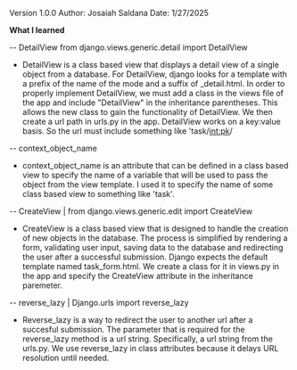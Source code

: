 Version 1.0.0
Author: Josaiah Saldana
Date: 1/27/2025

**What I learned**

-- DetailView from django.views.generic.detail import DetailView

- DetailView is a class based view that displays a detail view of a single object from a database. For DetailView, django looks for a template with a prefix of the name of the mode and a suffix of \_detail.html. In order to properly implement DetailView, we must add a class in the views file of the app and include "DetailView" in the inheritance parentheses. This allows the new class to gain the functionality of DetailView. We then create a url path in urls.py in the app. DetailView works on a key:value basis. So the url must include something like 'task/<int:pk>/

-- context_object_name

- context_object_name is an attribute that can be defined in a class based view to specify the name of a variable that will be used to pass the object from the view template. I used it to specify the name of some class based view to something like 'task'.

-- CreateView | from django.views.generic.edit import CreateView

- CreateView is a class based view that is designed to handle the creation of new objects in the database. The process is simplified by rendering a form, validating user input, saving data to the database and redirecting the user after a successful submission. Django expects the default template named task_form.html. We create a class for it in views.py in the app and specify the CreateView attribute in the inheritance paremeter.

-- reverse_lazy | Django.urls import reverse_lazy

- Reverse_lazy is a way to redirect the user to another url after a succesful submission. The parameter that is required for the reverse_lazy method is a url string. Specifically, a url string from the urls.py. We use reverse_lazy in class attributes because it delays URL resolution until needed.
